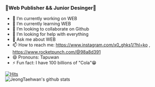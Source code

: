 ### 🎨Web Publisher && Junior Desinger🦄

<!--
**JeongTaehwan/JeongTaehwan** is a ✨ _special_ ✨ repository because its `README.md` (this file) appears on your GitHub profile.

Here are some ideas to get you started:
-->
- 🔭 I’m currently working on WEB
- 🌱 I’m currently learning WEB
- 👯 I’m looking to collaborate on Github
- 🤔 I’m looking for help with everything
- 💬 Ask me about WEB
- 📫 How to reach me: <https://www.instagram.com/x0_ghks1/?hl=ko> , <https://www.rocketpunch.com/@98a8d391>
- 😄 Pronouns: Tapuwan
- ⚡ Fun fact: I have 100 billions of "Cola"😁

[![Hits](https://hits.seeyoufarm.com/api/count/incr/badge.svg?url=https%3A%2F%2Fgithub.com%2FJeongTaehwan%2Fhit-counter&count_bg=%230F019C&title_bg=%23FFFFFF&icon=css3.svg&icon_color=%231C00C2&title=hits&edge_flat=false)](https://hits.seeyoufarm.com)  
![JeongTaehwan's github stats](https://github-readme-stats.vercel.app/api?username=JeongTaehwan&show_icons=true&theme=tokyonight)  
